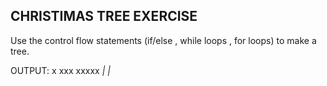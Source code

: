 ## CHRISTIMAS TREE EXERCISE

Use the control flow statements (if/else , while loops , for loops) to make a tree. 

OUTPUT: 
  x
 xxx
xxxxx
_| |_

